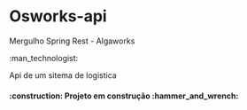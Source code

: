 <h1> Osworks-api </h1>
Mergulho Spring Rest - Algaworks

<p>
:man_technologist:
<p>Api de um sitema de logistica </p>

<h4>
:construction:
Projeto em construção
:hammer_and_wrench:
</h4>
